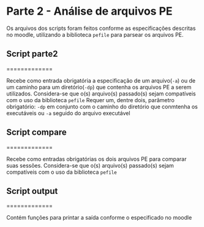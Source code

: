 # Parte 2 - Análise de arquivos PE

Os arquivos dos scripts foram feitos conforme as especificações descritas no moodle, utilizando a biblioteca `pefile` para parsear os arquivos PE.



## Script parte2
=============

Recebe como entrada obrigatória a especificação de um arquivo(`-a`) ou de um caminho para um diretório(`-dp`) que contenha os arquivos PE a serem utilizados.
Considera-se que o(s) arquivo(s) passado(s) sejam compatíveis com o uso da biblioteca `pefile`
Requer um, dentre dois, parâmetro obrigatório: `-dp` em conjunto com o caminho do diretório que conmtenha os executáveis ou `-a` seguido do arquivo executável


## Script compare
=============

Recebe como entradas obrigatórias os dois arquivos PE para comparar suas sessões.
Considera-se que o(s) arquivo(s) passado(s) sejam compatíveis com o uso da biblioteca `pefile`

## Script output
=============

Contém funções para printar a saída conforme o especificado no moodle